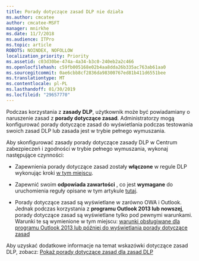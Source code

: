```yaml
---
title: Porady dotyczące zasad DLP nie działa
ms.author: cmcatee
author: cmcatee-MSFT
manager: mnirkhe
ms.date: 11/7/2018
ms.audience: ITPro
ms.topic: article
ROBOTS: NOINDEX, NOFOLLOW
localization_priority: Priority
ms.assetid: c03d30be-474a-4a34-b3c0-240eb2a2c466
ms.openlocfilehash: c59fb005168e02b4aa8dda26b335ac763ab61aa0
ms.sourcegitcommit: 0ae6cbb8cf2836da98300767ed81b411d6551bee
ms.translationtype: MT
ms.contentlocale: pl-PL
ms.lasthandoff: 01/30/2019
ms.locfileid: "29657770"
---
```

Podczas korzystania z **zasady DLP**, użytkownik może być powiadamiany o naruszenie zasad z **porady dotyczące zasad**. Administratorzy mogą konfigurować porady dotyczące zasad do wyświetlania podczas testowania swoich zasad DLP lub zasada jest w trybie pełnego wymuszania. 
  
Aby skonfigurować zasady porady dotyczące zasady DLP w Centrum zabezpieczeń i zgodności w trybie pełnego wymuszania, wykonaj następujące czynności:
  
- Zapewnienia porady dotyczące zasad zostały **włączone** w regule DLP wykonując kroki [w tym miejscu](https://docs.microsoft.com/office365/securitycompliance/use-notifications-and-policy-tips).
    
- Zapewnić swoim **odpowiada zawartości** , co jest **wymagane** do uruchomienia reguły opisane w tym artykule [tutaj](https://docs.microsoft.com/office365/securitycompliance/what-the-sensitive-information-types-look-for).
    
- Porady dotyczące zasad są wyświetlane w zarówno OWA i Outlook. Jednak podczas korzystania z **programu Outlook 2013 lub nowszej**, porady dotyczące zasad są wyświetlane tylko pod pewnymi warunkami. Warunki te są wymienione w tym miejscu: [warunki obsługiwane dla programu Outlook 2013 lub później do wyświetlania porady dotyczące zasad](https://docs.microsoft.com/office365/securitycompliance/use-notifications-and-policy-tips#outlook-2013-and-later-supports-showing-policy-tips-for-only-some-conditions)
    
Aby uzyskać dodatkowe informacje na temat wskazówki dotyczące zasad DLP, zobacz: [Pokaż porady dotyczące zasad dla zasad DLP](https://docs.microsoft.com/office365/securitycompliance/use-notifications-and-policy-tips)
  

